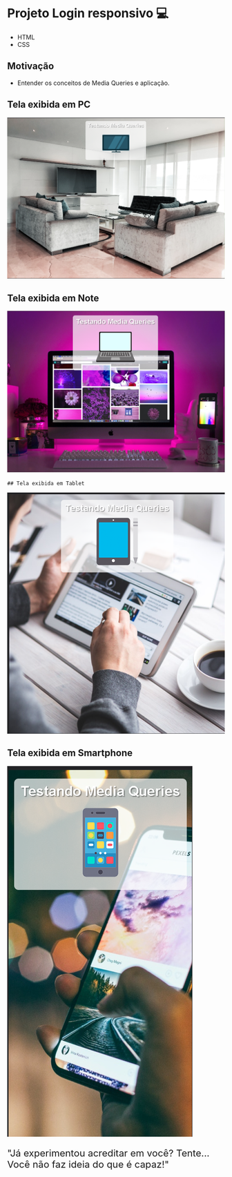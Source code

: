 # Projeto Login responsivo 💻

- HTML
- CSS

## Motivação

  - Entender os conceitos de Media Queries e aplicação.

  ## Tela exibida em PC
  ![alt text](https://github.com/MaiconCampbell/Mobile-First/blob/main/img/tela_PC.png)

  ## Tela exibida em Note
  ![alt text](https://github.com/MaiconCampbell/Mobile-First/blob/main/img/tela_Note.png)

    ## Tela exibida em Tablet
  ![alt text](https://github.com/MaiconCampbell/Mobile-First/blob/main/img/tela_Tablet.png)

  ## Tela exibida em Smartphone
  ![alt text](https://github.com/MaiconCampbell/Mobile-First/blob/main/img/tela_Smartphone.png)


<div>
  <p style='font-size: 22px'>
  "Já experimentou acreditar em você? Tente... Você não faz ideia do que é capaz!"
  </p>
<div>
